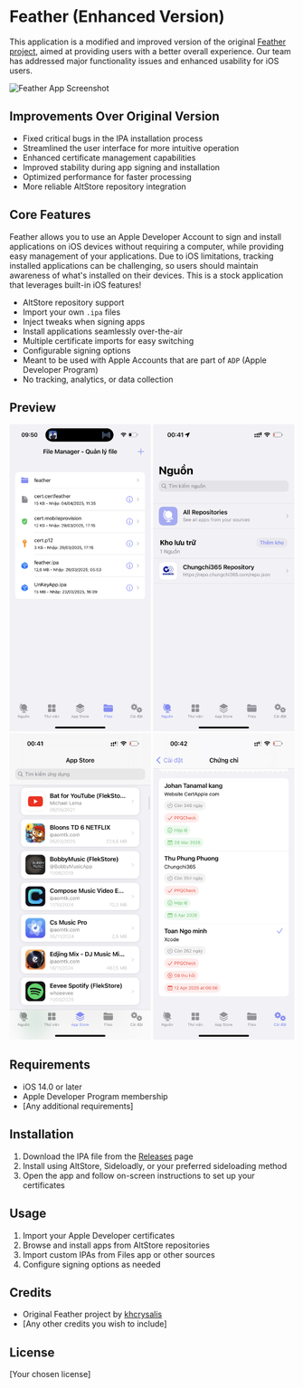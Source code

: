 # Feather (Enhanced Version)

This application is a modified and improved version of the original [Feather project](https://github.com/khcrysalis/Feather), aimed at providing users with a better overall experience. Our team has addressed major functionality issues and enhanced usability for iOS users.

![Feather App Screenshot](screenshots/feather-main.png)

## Improvements Over Original Version

* Fixed critical bugs in the IPA installation process
* Streamlined the user interface for more intuitive operation
* Enhanced certificate management capabilities
* Improved stability during app signing and installation
* Optimized performance for faster processing
* More reliable AltStore repository integration

## Core Features

Feather allows you to use an Apple Developer Account to sign and install applications on iOS devices without requiring a computer, while providing easy management of your applications. Due to iOS limitations, tracking installed applications can be challenging, so users should maintain awareness of what's installed on their devices. This is a stock application that leverages built-in iOS features!

* AltStore repository support
* Import your own `.ipa` files
* Inject tweaks when signing apps
* Install applications seamlessly over-the-air
* Multiple certificate imports for easy switching
* Configurable signing options
* Meant to be used with Apple Accounts that are part of `ADP` (Apple Developer Program)
* No tracking, analytics, or data collection

## Preview

<div align="center">
  <img src="screenshots/IMG_9738.png" width="250" alt="Home Screen">
  <img src="screenshots/IMG_9859.PNG" width="250" alt="App Installation">
  <img src="screenshots/IMG_9860.PNG" width="250" alt="Certificate Management">
   <img src="screenshots/IMG_9861.PNG" width="250" alt="Preview">
</div>

## Requirements

- iOS 14.0 or later
- Apple Developer Program membership
- [Any additional requirements]

## Installation

1. Download the IPA file from the [Releases](https://github.com/yourusername/Feather-Enhanced/releases) page
2. Install using AltStore, Sideloadly, or your preferred sideloading method
3. Open the app and follow on-screen instructions to set up your certificates

## Usage

1. Import your Apple Developer certificates
2. Browse and install apps from AltStore repositories
3. Import custom IPAs from Files app or other sources
4. Configure signing options as needed


## Credits

- Original Feather project by [khcrysalis](https://github.com/khcrysalis/Feather)
- [Any other credits you wish to include]

## License

[Your chosen license]
